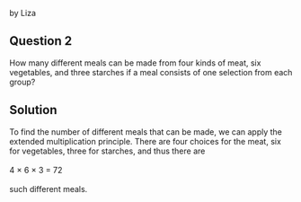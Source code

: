 by Liza

## Question 2
How many different meals can be made from four kinds of meat, six vegetables, and three starches if a meal consists of one selection from each group?

## Solution
To find the number of different meals that can be made, we can apply the extended multiplication principle. 
There are four choices for the meat, six for vegetables, three for starches, and thus there are  
<br>
4 × 6 × 3 = 72  
<br>
such different meals.
